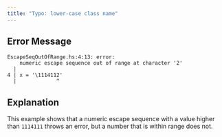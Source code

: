 ```yaml
---
title: "Typo: lower-case class name"
---
```


## Error Message

```
EscapeSeqOutOfRange.hs:4:13: error:
    numeric escape sequence out of range at character '2'
  |
4 | x = '\1114112'
  |             ^
```
## Explanation

This example shows that a numeric escape sequence with a value higher than 
`1114111` throws an error, but a number that is within range does not.
